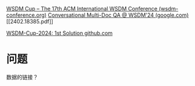 
[WSDM Cup – The 17th ACM International WSDM Conference (wsdm-conference.org)](https://www.wsdm-conference.org/2024/wsdm-cup/)
[Conversational Multi-Doc QA @ WSDM'24 (google.com)](https://sites.google.com/view/wsdm24-docqa)
[[2402.18385.pdf]]

[WSDM-Cup-2024: 1st Solution github.com](https://github.com/zhangzhao219/WSDM-Cup-2024)
# 问题
数据的链接？

